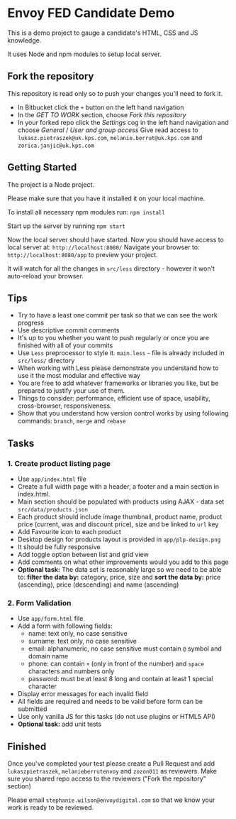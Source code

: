 # Envoy FED Candidate Demo

This is a demo project to gauge a candidate's HTML, CSS and JS knowledge.

It uses Node and npm modules to setup local server.

## Fork the repository

This repository is read only so to push your changes you'll need to fork it.

* In Bitbucket click the `+` button on the left hand navigation
* In the _GET TO WORK_ section, choose _Fork this repository_
* In your forked repo click the _Settings_ cog in the left hand navigation and choose _General_ / _User and group access_
  Give read access to `lukasz.pietraszek@uk.kps.com`, `melanie.berrut@uk.kps.com` and `zorica.janjic@uk.kps.com`

## Getting Started

The project is a Node project.

Please make sure that you have it installed it on your local machine.

To install all necessary npm modules run:
`npm install`

Start up the server by running
`npm start`

Now the local server should have started.
Now you should have access to local server at: `http://localhost:8080/`
Navigate your browser to: `http://localhost:8080/app` to preview your project.

It will watch for all the changes in `src/less` directory - however it won't auto-reload your browser.


## Tips

* Try to have a least one commit per task so that we can see the work progress
* Use descriptive commit comments
* It's up to you whether you want to push regularly or once you are finished with all of your commits
* Use `Less` preprocessor to style it. `main.less` - file is already included in `src/less/` directory
* When working with Less please demonstrate you understand how to use it the most modular and effective way
* You are free to add whatever frameworks or libraries you like, but be prepared to justify your use of them.
* Things to consider: performance, efficient use of space, usability, cross-browser, responsiveness.
* Show that you understand how version control works by using following commands: `branch`, `merge` and `rebase`


## Tasks
### 1. Create product listing page
* Use `app/index.html` file
* Create a full width page with a header, a footer and a main section in index.html.
* Main section should be populated with products using AJAX - data set `src/data/products.json`
* Each product should include image thumbnail, product name, product price (current, was and discount price), size and be linked to `url` key
* Add Favourite icon to each product
* Desktop design for products layout is provided in `app/plp-design.png`
* It should be fully responsive
* Add toggle option between list and grid view
* Add comments on what other improvements would you add to this page
* **Optional task:** The data set is reasonably large so we need to be able to: **filter the data by:** category, price, size and **sort the data by:** price (ascending), price (descending) and name (ascending)

### 2. Form Validation
* Use `app/form.html` file
* Add a form with following fields:
  - name: text only, no case sensitive
  - surname: text only, no case sensitive
  - email: alphanumeric, no case sensitive must contain `@` symbol and domain name
  - phone: can contain `+` (only in front of the number) and `space` characters and numbers only
  - password: must be at least 8 long and contain at least 1 special character
* Display error messages for each invalid field
* All fields are required and needs to be valid before form can be submitted
* Use only vanilla JS for this tasks (do not use plugins or HTML5 API)
* **Optional task:** add unit tests

## Finished

Once you've completed your test please create a Pull Request and add `lukaszpietraszek`, `melanieberrutenvoy` and `zozon011` as reviewers. Make sure you shared repo access to the reviewers ("Fork the repository" section)

Please email `stephanie.wilson@envoydigital.com` so that we know your work is ready to be reviewed.